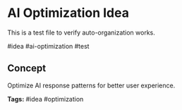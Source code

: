# AI Optimization Idea

This is a test file to verify auto-organization works.

#idea #ai-optimization #test

## Concept
Optimize AI response patterns for better user experience.

**Tags:** #idea #optimization